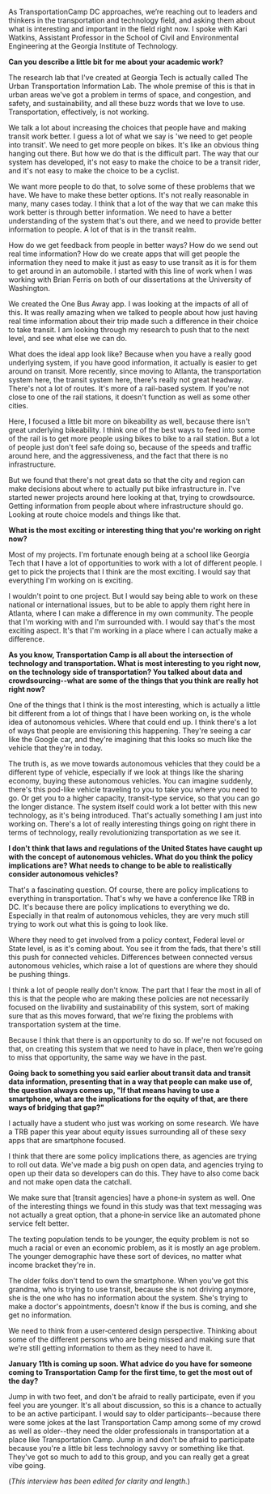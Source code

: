 As TransportationCamp DC approaches, we’re reaching out to leaders and thinkers in the transportation and technology field, and asking them about what is interesting and important in the field right now. I spoke with Kari Watkins, Assistant Professor in the School of Civil and Environmental Engineering at the Georgia Institute of Technology.

<b>Can you describe a little bit for me about your academic work?</b>

The research lab that I've created at Georgia Tech is actually called The Urban Transportation Information Lab. The whole premise of this is that in urban areas we've got a problem in terms of space, and congestion, and safety, and sustainability, and all these buzz words that we love to use. Transportation, effectively, is not working.

We talk a lot about increasing the choices that people have and making transit work better. I guess a lot of what we say is 'we need to get people into transit'. We need to get more people on bikes. It's like an obvious thing hanging out there. But how we do that is the difficult part. The way that our system has developed, it's not easy to make the choice to be a transit rider, and it's not easy to make the choice to be a cyclist.

We want more people to do that, to solve some of these problems that we have. We have to make these better options. It's not really reasonable in many, many cases today. I think that a lot of the way that we can make this work better is through better information. We need to have a better understanding of the system that's out there, and we need to provide better information to people. A lot of that is in the transit realm.

How do we get feedback from people in better ways? How do we send out real time information? How do we create apps that will get people the information they need to make it just as easy to use transit as it is for them to get around in an automobile. I started with this line of work when I was working with Brian Ferris on both of our dissertations at the University of Washington.

We created the One Bus Away app. I was looking at the impacts of all of this. It was really amazing when we talked to people about how just having real time information about their trip made such a difference in their choice to take transit. I am looking through my research to push that to the next level, and see what else we can do.

What does the ideal app look like? Because when you have a really good underlying system, if you have good information, it actually is easier to get around on transit. More recently, since moving to Atlanta, the transportation system here, the transit system here, there's really not great headway. There's not a lot of routes. It's more of a rail-based system. If you're not close to one of the rail stations, it doesn't function as well as some other cities.

Here, I focused a little bit more on bikeability as well, because there isn't great underlying bikeability. I think one of the best ways to feed into some of the rail is to get more people using bikes to bike to a rail station. But a lot of people just don't feel safe doing so, because of the speeds and traffic around here, and the aggressiveness, and the fact that there is no infrastructure.

But we found that there's not great data so that the city and region can make decisions about where to actually put bike infrastructure in. I've started newer projects around here looking at that, trying to crowdsource. Getting information from people about where infrastructure should go. Looking at route choice models and things like that.

<b>What is the most exciting or interesting thing that you're working on right now?</b>

Most of my projects. I'm fortunate enough being at a school like Georgia Tech that I have a lot of opportunities to work with a lot of different people. I get to pick the projects that I think are the most exciting. I would say that everything I'm working on is exciting.

I wouldn't point to one project. But I would say being able to work on these national or international issues, but to be able to apply them right here in Atlanta, where I can make a difference in my own community. The people that I'm working with and I'm surrounded with. I would say that's the most exciting aspect. It's that I'm working in a place where I can actually make a difference.

<b>As you know, Transportation Camp is all about the intersection of technology and transportation. What is most interesting to you right now, on the technology side of transportation? You talked about data and crowdsourcing--what are some of the things that you think are really hot right now?</b>

One of the things that I think is the most interesting, which is actually a little bit different from a lot of things that I have been working on, is the whole idea of autonomous vehicles. Where that could end up. I think there's a lot of ways that people are envisioning this happening. They're seeing a car like the Google car, and they're imagining that this looks so much like the vehicle that they're in today.

The truth is, as we move towards autonomous vehicles that they could be a different type of vehicle, especially if we look at things like the sharing economy, buying these autonomous vehicles. You can imagine suddenly, there's this pod-like vehicle traveling to you to take you where you need to go. Or get you to a higher capacity, transit-type service, so that you can go the longer distance. The system itself could work a lot better with this new technology, as it's being introduced. That's actually something I am just into working on. There's a lot of really interesting things going on right there in terms of technology, really revolutionizing transportation as we see it.

<b>I don't think that laws and regulations of the United States have caught up with the concept of autonomous vehicles. What do you think the policy implications are? What needs to change to be able to realistically consider autonomous vehicles?</b>

That's a fascinating question. Of course, there are policy implications to everything in transportation. That's why we have a conference like TRB in DC. It's because there are policy implications to everything we do. Especially in that realm of autonomous vehicles, they are very much still trying to work out what this is going to look like.

Where they need to get involved from a policy context, Federal level or State level, is as it's coming about. You see it from the fads, that there's still this push for connected vehicles. Differences between connected versus autonomous vehicles, which raise a lot of questions are where they should be pushing things.

I think a lot of people really don't know. The part that I fear the most in all of this is that the people who are making these policies are not necessarily focused on the livability and sustainability of this system, sort of making sure that as this moves forward, that we're fixing the problems with transportation system at the time.

Because I think that there is an opportunity to do so. If we're not focused on that, on creating this system that we need to have in place, then we're going to miss that opportunity, the same way we have in the past.

<b>Going back to something you said earlier about transit data and transit data information, presenting that in a way that people can make use of, the question always comes up, "If that means having to use a smartphone, what are the implications for the equity of that, are there ways of bridging that gap?"</b>

I actually have a student who just was working on some research. We have a TRB paper this year about equity issues surrounding all of these sexy apps that are smartphone focused.

I think that there are some policy implications there, as agencies are trying to roll out data. We've made a big push on open data, and agencies trying to open up their data so developers can do this. They have to also come back and not make open data the catchall.

We make sure that [transit agencies] have a phone‑in system as well. One of the interesting things we found in this study was that text messaging was not actually a great option, that a phone‑in service like an automated phone service felt better.

The texting population tends to be younger, the equity problem is not so much a racial or even an economic problem, as it is mostly an age problem. The younger demographic have these sort of devices, no matter what income bracket they're in.

The older folks don't tend to own the smartphone. When you've got this grandma, who is trying to use transit, because she is not driving anymore, she is the one who has no information about the system. She's trying to make a doctor's appointments, doesn't know if the bus is coming, and she get no information.

We need to think from a user‑centered design perspective. Thinking about some of the different persons who are being missed and making sure that we're still getting information to them as they need to have it.

<b>January 11th is coming up soon. What advice do you have for someone coming to Transportation Camp for the first time, to get the most out of the day?</b>

Jump in with two feet, and don't be afraid to really participate, even if you feel you are younger. It's all about discussion, so this is a chance to actually to be an active participant. I would say to older participants--because there were some jokes at the last Transportation Camp among some of my crowd as well as older--they need the older professionals in transportation at a place like Transportation Camp. Jump in and don't be afraid to participate because you're a little bit less technology savvy or something like that. They've got so much to add to this group, and you can really get a great vibe going.

 (<i>This interview has been edited for clarity and length.</i>)
